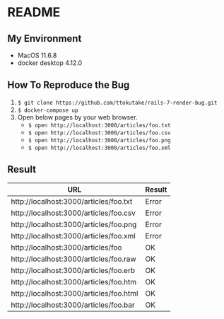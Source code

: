 # README

## My Environment

- MacOS 11.6.8
- docker desktop 4.12.0

## How To Reproduce the Bug

1. `$ git clone https://github.com/ttokutake/rails-7-render-bug.git`
2. `$ docker-compose up`
3. Open below pages by your web browser.
    - `$ open http://localhost:3000/articles/foo.txt`
    - `$ open http://localhost:3000/articles/foo.csv`
    - `$ open http://localhost:3000/articles/foo.png`
    - `$ open http://localhost:3000/articles/foo.xml`

## Result

| URL                                     | Result |
| --------------------------------------- | ------ |
| http://localhost:3000/articles/foo.txt  | Error  |
| http://localhost:3000/articles/foo.csv  | Error  |
| http://localhost:3000/articles/foo.png  | Error  |
| http://localhost:3000/articles/foo.xml  | Error  |
| http://localhost:3000/articles/foo      | OK     |
| http://localhost:3000/articles/foo.raw  | OK     |
| http://localhost:3000/articles/foo.erb  | OK     |
| http://localhost:3000/articles/foo.htm  | OK     |
| http://localhost:3000/articles/foo.html | OK     |
| http://localhost:3000/articles/foo.bar  | OK     |
